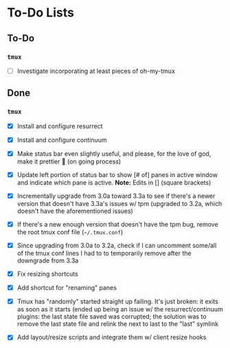 # To-Do Lists

## To-Do

### `tmux`

- [ ] Investigate incorporating at least pieces of oh-my-tmux

## Done

### `tmux`

- [x] Install and configure resurrect
- [x] Install and configure continuum
- [x] Make status bar even slightly useful, and please, for the love of god, make it prettier 🤬 (on going process)
- [x] Update left portion of status bar to show [# of] panes in active window and indicate which pane is active. **Note:** Edits in [] (square brackets)
- [x] Incrementally upgrade from 3.0a toward 3.3a to see if there's a newer version that doesn't have 3.3a's issues w/ tpm (upgraded to 3.2a, which doesn't have the aforementioned issues)
- [x] If there's a new enough version that doesn't have the tpm bug, remove the root tmux conf file (`~/.tmux.conf`)
- [x] Since upgrading from 3.0a to 3.2a, check if I can uncomment some/all of the tmux conf lines I had to to temporarily remove after the downgrade from 3.3a
- [x] Fix resizing shortcuts
- [x] Add shortcut for "renaming" panes
- [x] Tmux has "randomly" started straight up failing. It's just broken: it exits as soon as it starts (ended up being an issue w/ the resurrect/continuum plugins: the last state file saved was corrupted; the solution was to remove the last state file and relink the next to last to the "last" symlink
- [x] Add layout/resize scripts and integrate them w/ client resize hooks


